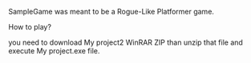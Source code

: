 SampleGame was meant to be a Rogue-Like Platformer game.

How to play? 

you need to download My project2 WinRAR ZIP than unzip that file and execute My project.exe file.
